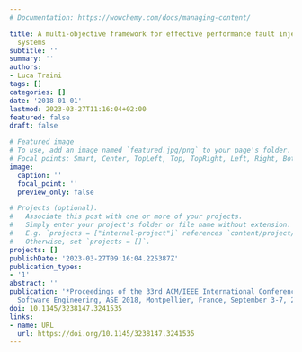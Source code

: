```yaml
---
# Documentation: https://wowchemy.com/docs/managing-content/

title: A multi-objective framework for effective performance fault injection in distributed
  systems
subtitle: ''
summary: ''
authors:
- Luca Traini
tags: []
categories: []
date: '2018-01-01'
lastmod: 2023-03-27T11:16:04+02:00
featured: false
draft: false

# Featured image
# To use, add an image named `featured.jpg/png` to your page's folder.
# Focal points: Smart, Center, TopLeft, Top, TopRight, Left, Right, BottomLeft, Bottom, BottomRight.
image:
  caption: ''
  focal_point: ''
  preview_only: false

# Projects (optional).
#   Associate this post with one or more of your projects.
#   Simply enter your project's folder or file name without extension.
#   E.g. `projects = ["internal-project"]` references `content/project/deep-learning/index.md`.
#   Otherwise, set `projects = []`.
projects: []
publishDate: '2023-03-27T09:16:04.225387Z'
publication_types:
- '1'
abstract: ''
publication: '*Proceedings of the 33rd ACM/IEEE International Conference on Automated
  Software Engineering, ASE 2018, Montpellier, France, September 3-7, 2018*'
doi: 10.1145/3238147.3241535
links:
- name: URL
  url: https://doi.org/10.1145/3238147.3241535
---
```

